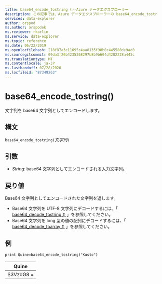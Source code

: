 ```yaml
---
title: base64_encode_tostring ()-Azure データエクスプローラー
description: この記事では、Azure データエクスプローラーの base64_encode_tostring () について説明します。
services: data-explorer
author: orspod
ms.author: orspodek
ms.reviewer: rkarlin
ms.service: data-explorer
ms.topic: reference
ms.date: 06/22/2019
ms.openlocfilehash: 218f87a3c11695c4aa8135f98b0c445580de9ad0
ms.sourcegitcommit: 09da3f26b4235368297b8b9b604d4282228a443c
ms.translationtype: MT
ms.contentlocale: ja-JP
ms.lasthandoff: 07/28/2020
ms.locfileid: "87349263"
---
```

# <a name="base64_encode_tostring"></a>base64_encode_tostring()

文字列を base64 文字列としてエンコードします。

## <a name="syntax"></a>構文

`base64_encode_tostring(`*文字列*`)`

## <a name="arguments"></a>引数

* *String*: base64 文字列としてエンコードされる入力文字列。

## <a name="returns"></a>戻り値

Base64 文字列としてエンコードされた文字列を返します。

* Base64 文字列を UTF-8 文字列にデコードするには、「 [base64_decode_tostring ()](base64_decode_tostringfunction.md) 」を参照してください。
* Base64 文字列を long 型の値の配列にデコードするには、「 [base64_decode_toarray ()](base64_decode_toarrayfunction.md) 」を参照してください。


## <a name="example"></a>例

<!-- csl: https://help.kusto.windows.net:443/Samples -->
```kusto
print Quine=base64_encode_tostring("Kusto")
```

|Quine   |
|--------|
|S3VzdG8 =|


